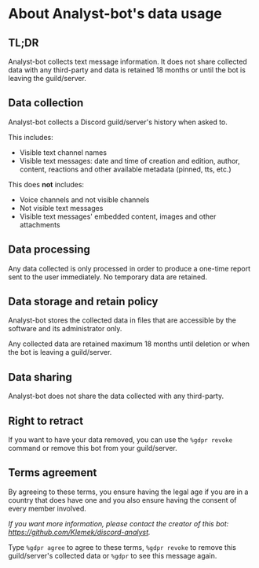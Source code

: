 # About Analyst-bot's data usage

## TL;DR

Analyst-bot collects text message information. It does not share collected data with any third-party and data is retained 18 months or until the bot is leaving the guild/server.

## Data collection

Analyst-bot collects a Discord guild/server's history when asked to.

This includes:

- Visible text channel names
- Visible text messages: date and time of creation and edition,  author,  content,  reactions and other available metadata (pinned, tts, etc.)

This does __not__ includes:

- Voice channels and not visible channels
- Not visible text messages
- Visible text messages' embedded content, images and other attachments

## Data processing

Any data collected is only processed in order to produce a one-time report sent to the user immediately. No temporary data are retained.

## Data storage and retain policy

Analyst-bot stores the collected data in files that are accessible by the software and its administrator only.

Any collected data are retained maximum 18 months until deletion or when the bot is leaving a guild/server.

## Data sharing

Analyst-bot does not share the data collected with any third-party.

## Right to retract

If you want to have your data removed, you can use the `%gdpr revoke` command or remove this bot from your guild/server.

## Terms agreement

By agreeing to these terms, you ensure having the legal age if you are in a country that does have one and you also ensure having the consent of every member involved.

*If you want more information, please contact the creator of this bot: <https://github.com/Klemek/discord-analyst>.*

Type `%gdpr agree` to agree to these terms, `%gdpr revoke` to remove this guild/server's collected data or `%gdpr` to see this message again.

